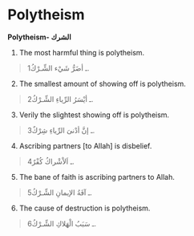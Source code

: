 Polytheism
==========

**Polytheism- الشرك**

1. The most harmful thing is polytheism.

> 1ـ أضَرُّ شَيْء الشِّـرْكُ.

2. The smallest amount of showing off is polytheism.

> 2ـ أيْسَرُ الرِّياءِ الشِّـرْكُ.

3. Verily the slightest showing off is polytheism.

> 3ـ إنَّ أدْنىَ الرِّياءِ شِرْكٌ.

4. Ascribing partners [to Allah] is disbelief.

> 4ـ اَلاْشْراكُ كُفْرٌ.

5. The bane of faith is ascribing partners to Allah.

> 5ـ آفَةُ الإيمانِ الشِّـرْكُ.

6. The cause of destruction is polytheism.

> 6ـ سَبَبُ الْهَلاكِ الشِّـرْكُ.


